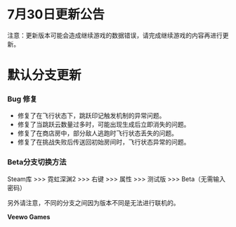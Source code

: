 # 7月30日更新公告

注意：更新版本可能会造成继续游戏的数据错误，请完成继续游戏的内容再进行更新。

# 默认分支更新

### Bug 修复

* 修复了在飞行状态下，跳跃印记触发机制的异常问题。
* 修复了当跳跃云数量过多时，可能出现生成后立即消失的问题。
* 修复了在商店房中，部分敌人逃跑时飞行状态丢失的问题。
* 修复了在挑战失败后传送回初始房间时，飞行状态异常的问题。
### Beta分支切换方法

Steam库 >>> 霓虹深渊2 >>> 右键 >>> 属性 >>> 测试版 >>> Beta（无需输入密码）

另外请注意，不同的分支之间因为版本不同是无法进行联机的。

**Veewo Games**

